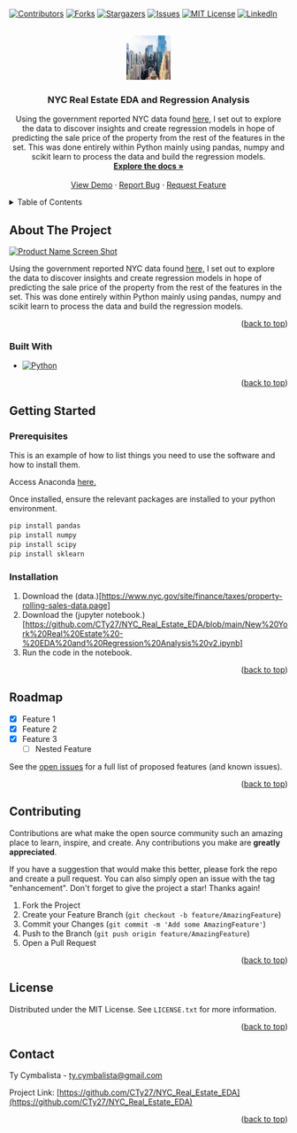 <!-- Improved compatibility of back to top link: See: https://github.com/othneildrew/Best-README-Template/pull/73 -->
<a name="readme-top"></a>
<!--
*** Thanks for checking out the Best-README-Template. If you have a suggestion
*** that would make this better, please fork the repo and create a pull request
*** or simply open an issue with the tag "enhancement".
*** Don't forget to give the project a star!
*** Thanks again! Now go create something AMAZING! :D
-->



<!-- PROJECT SHIELDS -->
<!--
*** I'm using markdown "reference style" links for readability.
*** Reference links are enclosed in brackets [ ] instead of parentheses ( ).
*** See the bottom of this document for the declaration of the reference variables
*** for contributors-url, forks-url, etc. This is an optional, concise syntax you may use.
*** https://www.markdownguide.org/basic-syntax/#reference-style-links
-->
[![Contributors][contributors-shield]][contributors-url]
[![Forks][forks-shield]][forks-url]
[![Stargazers][stars-shield]][stars-url]
[![Issues][issues-shield]][issues-url]
[![MIT License][license-shield]][license-url]
[![LinkedIn][linkedin-shield]][linkedin-url]



<!-- PROJECT LOGO -->
<br />
<div align="center">
  <a href="https://github.com/CTy27/NYC_Real_Estate_EDA">
    <img src="images/nyc.jpg" alt="Logo" width="80" height="80">
  </a>

<h3 align="center">NYC Real Estate EDA and Regression Analysis</h3>

  <p align="center">
    Using the government reported NYC data found <a href="[url](https://www.nyc.gov/site/finance/taxes/property-rolling-sales-data.page)"> here,</a>   I set out to explore the data to discover insights and create regression models in hope of predicting the sale price of the property from the rest of the features in the set. This was done entirely within Python mainly using pandas, numpy and scikit learn to process the data and build the regression models.  
    <br />
    <a href="https://github.com/CTy27/NYC_Real_Estate_EDA"><strong>Explore the docs »</strong></a>
    <br />
    <br />
    <a href="https://github.com/CTy27/NYC_Real_Estate_EDA">View Demo</a>
    ·
    <a href="https://github.com/CTy27/NYC_Real_Estate_EDA/issues">Report Bug</a>
    ·
    <a href="https://github.com/CTy27/NYC_Real_Estate_EDA/issues">Request Feature</a>
  </p>
</div>



<!-- TABLE OF CONTENTS -->
<details>
  <summary>Table of Contents</summary>
  <ol>
    <li>
      <a href="#about-the-project">About The Project</a>
      <ul>
        <li><a href="#built-with">Built With</a></li>
      </ul>
    </li>
    <li>
      <a href="#getting-started">Getting Started</a>
      <ul>
        <li><a href="#prerequisites">Prerequisites</a></li>
        <li><a href="#installation">Installation</a></li>
      </ul>
    </li>
    <li><a href="#usage">Usage</a></li>
    <li><a href="#roadmap">Roadmap</a></li>
    <li><a href="#contributing">Contributing</a></li>
    <li><a href="#license">License</a></li>
    <li><a href="#contact">Contact</a></li>
    <li><a href="#acknowledgments">Acknowledgments</a></li>
  </ol>
</details>



<!-- ABOUT THE PROJECT -->
## About The Project

[![Product Name Screen Shot][product-screenshot]](https://example.com)

Using the government reported NYC data found [here,](https://www.nyc.gov/site/finance/taxes/property-rolling-sales-data.page) I set out to explore the data       to discover insights and create regression models in hope of predicting the sale price of the property from the rest of the features in the set. This was done entirely within Python mainly using pandas, numpy and scikit learn to process the data and build the regression models.  

<p align="right">(<a href="#readme-top">back to top</a>)</p>



### Built With

* [![Python][Python.js]][Python-url]

<p align="right">(<a href="#readme-top">back to top</a>)</p>



<!-- GETTING STARTED -->
## Getting Started

### Prerequisites

This is an example of how to list things you need to use the software and how to install them.

Access Anaconda [here.](https://www.anaconda.com/download)

Once installed, ensure the relevant packages are installed to your python environment. 

  ```sh
  pip install pandas
  pip install numpy
  pip install scipy
  pip install sklearn
  ```

### Installation

1. Download the (data.)[https://www.nyc.gov/site/finance/taxes/property-rolling-sales-data.page]
2. Download the (jupyter notebook.)[https://github.com/CTy27/NYC_Real_Estate_EDA/blob/main/New%20York%20Real%20Estate%20-%20EDA%20and%20Regression%20Analysis%20v2.ipynb]
3. Run the code in the notebook. 
<p align="right">(<a href="#readme-top">back to top</a>)</p>


<!-- ROADMAP -->
## Roadmap

- [X] Feature 1
- [X] Feature 2
- [X] Feature 3
    - [ ] Nested Feature

See the [open issues](https://github.com/CTy27/NYC_Real_Estate_EDA/issues) for a full list of proposed features (and known issues).

<p align="right">(<a href="#readme-top">back to top</a>)</p>



<!-- CONTRIBUTING -->
## Contributing

Contributions are what make the open source community such an amazing place to learn, inspire, and create. Any contributions you make are **greatly appreciated**.

If you have a suggestion that would make this better, please fork the repo and create a pull request. You can also simply open an issue with the tag "enhancement".
Don't forget to give the project a star! Thanks again!

1. Fork the Project
2. Create your Feature Branch (`git checkout -b feature/AmazingFeature`)
3. Commit your Changes (`git commit -m 'Add some AmazingFeature'`)
4. Push to the Branch (`git push origin feature/AmazingFeature`)
5. Open a Pull Request

<p align="right">(<a href="#readme-top">back to top</a>)</p>

<!-- LICENSE -->
## License

Distributed under the MIT License. See `LICENSE.txt` for more information.

<p align="right">(<a href="#readme-top">back to top</a>)</p>

<!-- CONTACT -->
## Contact

Ty Cymbalista - ty.cymbalista@gmail.com

Project Link: [https://github.com/CTy27/NYC_Real_Estate_EDA](https://github.com/CTy27/NYC_Real_Estate_EDA)

<p align="right">(<a href="#readme-top">back to top</a>)</p>

<!-- MARKDOWN LINKS & IMAGES -->
<!-- https://www.markdownguide.org/basic-syntax/#reference-style-links -->
[contributors-shield]: https://img.shields.io/github/contributors/CTy27/NYC_Real_Estate_EDA.svg?style=for-the-badge
[contributors-url]: https://github.com/CTy27/NYC_Real_Estate_EDA/graphs/contributors
[forks-shield]: https://img.shields.io/github/forks/CTy27/NYC_Real_Estate_EDA.svg?style=for-the-badge
[forks-url]: https://github.com/CTy27/NYC_Real_Estate_EDA/network/members
[stars-shield]: https://img.shields.io/github/stars/CTy27/NYC_Real_Estate_EDA.svg?style=for-the-badge
[stars-url]: https://github.com/CTy27/NYC_Real_Estate_EDA/stargazers
[issues-shield]: https://img.shields.io/github/issues/CTy27/NYC_Real_Estate_EDA.svg?style=for-the-badge
[issues-url]: https://github.com/CTy27/NYC_Real_Estate_EDA/issues
[license-shield]: https://img.shields.io/github/license/CTy27/NYC_Real_Estate_EDA.svg?style=for-the-badge
[license-url]: https://github.com/CTy27/NYC_Real_Estate_EDA/blob/master/LICENSE.txt
[linkedin-shield]: https://img.shields.io/badge/-LinkedIn-black.svg?style=for-the-badge&logo=linkedin&colorB=555
[linkedin-url]: https://www.linkedin.com/in/ty-cymbalista/
[product-screenshot]: images/screenshot.png
[Next.js]: https://img.shields.io/badge/next.js-000000?style=for-the-badge&logo=nextdotjs&logoColor=white
[Next-url]: https://nextjs.org/
[Python.js]: https://img.shields.io/pypi/pyversions/:packageName
[Python-url]: https://www.python.org/
[React.js]: https://img.shields.io/badge/React-20232A?style=for-the-badge&logo=react&logoColor=61DAFB
[React-url]: https://reactjs.org/
[Vue.js]: https://img.shields.io/badge/Vue.js-35495E?style=for-the-badge&logo=vuedotjs&logoColor=4FC08D
[Vue-url]: https://vuejs.org/
[Angular.io]: https://img.shields.io/badge/Angular-DD0031?style=for-the-badge&logo=angular&logoColor=white
[Angular-url]: https://angular.io/
[Svelte.dev]: https://img.shields.io/badge/Svelte-4A4A55?style=for-the-badge&logo=svelte&logoColor=FF3E00
[Svelte-url]: https://svelte.dev/
[Laravel.com]: https://img.shields.io/badge/Laravel-FF2D20?style=for-the-badge&logo=laravel&logoColor=white
[Laravel-url]: https://laravel.com
[Bootstrap.com]: https://img.shields.io/badge/Bootstrap-563D7C?style=for-the-badge&logo=bootstrap&logoColor=white
[Bootstrap-url]: https://getbootstrap.com
[JQuery.com]: https://img.shields.io/badge/jQuery-0769AD?style=for-the-badge&logo=jquery&logoColor=white
